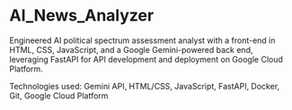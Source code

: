 # AI_News_Analyzer

Engineered AI political spectrum assessment analyst with a front-end in HTML, CSS, JavaScript, and a Google Gemini-powered back end, leveraging FastAPI for API development and deployment on Google Cloud Platform.  

Technologies used: Gemini API, HTML/CSS, JavaScript, FastAPI, Docker, Git, Google Cloud Platform 
